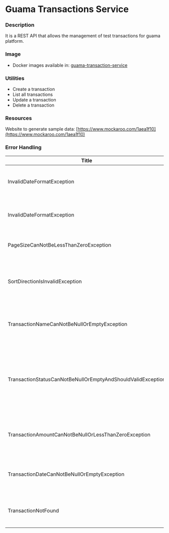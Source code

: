 # Guama Transactions Service

### Description
It is a REST API that allows the management of test transactions for guama platform.

### Image
- Docker images available in: [guama-transaction-service](https://hub.docker.com/r/gamezluisdev/guama-transactions-service)

### Utilities
- Create a transaction
- List all transactions
- Update a transaction
- Delete a transaction

### Resources
Website to generate sample data: [https://www.mockaroo.com/1aea1f10](https://www.mockaroo.com/1aea1f10)

### Error Handling
| Title | Description | Code |
| --- | --- | --- |
| InvalidDateFormatException | The date %s does not have the format ISO 8601 | GUAMA-TS-001 |
| InvalidDateFormatException | The page number can't be less than zero | GUAMA-TS-002 |
| PageSizeCanNotBeLessThanZeroException | The page size can't be less than zero | GUAMA-TS-003 |
| SortDirectionIsInvalidException | The sort direction %s isn't valid direction, use asc or desc | GUAMA-TS-004 |
| TransactionNameCanNotBeNullOrEmptyException | The transaction name can not be null or empty exception | GUAMA-TS-005 |
| TransactionStatusCanNotBeNullOrEmptyAndShouldValidException | The transaction status cannot be null or empty and must be PAID, PENDING or DECLINED | GUAMA-TS-006 |
| TransactionAmountCanNotBeNullOrLessThanZeroException | The transaction amount can't be null or less than zero | GUAMA-TS-007 |
| TransactionDateCanNotBeNullOrEmptyException | The transaction date can not be null or empty exception | GUAMA-TS-008 |
| TransactionNotFound | The transaction with id <%d> was not found | GUAMA-TS-009 |
